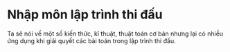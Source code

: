 # Nhập môn lập trình thi đấu

Ta sẽ nói về một số kiến thức, kĩ thuật, thuật toán cơ bản nhưng lại có nhiều ứng dụng khi giải quyết các bài toán trong lập trình thi đấu.